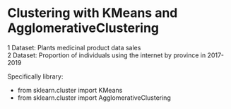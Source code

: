 # Clustering with KMeans and AgglomerativeClustering  

1 Dataset: Plants medicinal product data sales  
2 Dataset: Proportion of individuals using the internet by province in 2017-2019

Specifically library:  
- from sklearn.cluster import KMeans  
- from sklearn.cluster import AgglomerativeClustering
